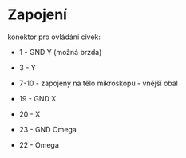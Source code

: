Zapojení
===

konektor pro ovládání cívek:

- 1 - GND Y (možná brzda)
- 3 - Y

- 7-10 - zapojeny na tělo mikroskopu - vnější obal

- 19 - GND X
- 20 - X

- 23 - GND Omega
- 22 - Omega
